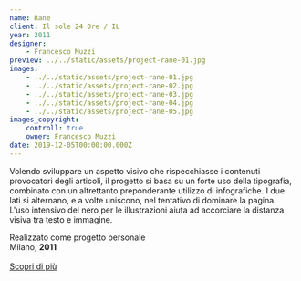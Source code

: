 ```yaml
---
name: Rane
client: Il sole 24 Ore / IL
year: 2011
designer:
    - Francesco Muzzi
preview: ../../static/assets/project-rane-01.jpg
images:
    - ../../static/assets/project-rane-01.jpg
    - ../../static/assets/project-rane-02.jpg
    - ../../static/assets/project-rane-03.jpg
    - ../../static/assets/project-rane-04.jpg
    - ../../static/assets/project-rane-05.jpg
images_copyright:
    controll: true
    owner: Francesco Muzzi
date: 2019-12-05T00:00:00.000Z
---
```


Volendo sviluppare un aspetto visivo che rispecchiasse i contenuti provocatori degli articoli, il progetto si basa su un forte uso della tipografia, combinato con un altrettanto preponderante utilizzo di infografiche. I due lati si alternano, e a volte uniscono, nel tentativo di dominare la pagina. L'uso intensivo del nero per le illustrazioni aiuta ad accorciare la distanza visiva tra testo e immagine.

Realizzato come progetto personale  
Milano, **2011**<br><br>
[Scopri di più](https://www.behance.net/gallery/4282199/RANE)
